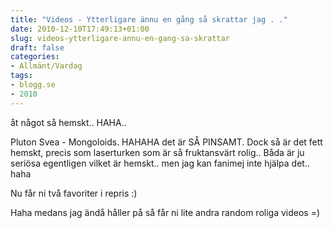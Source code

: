 ```yaml
---
title: "Videos - Ytterligare ännu en gång så skrattar jag . ."
date: 2010-12-10T17:49:13+01:00
slug: videos-ytterligare-annu-en-gang-sa-skrattar
draft: false
categories:
- Allmänt/Vardag
tags:
- blogg.se
- 2010
---
```

åt något så hemskt.. HAHA..  
  
Pluton Svea - Mongoloids. HAHAHA det är SÅ PINSAMT. Dock så är det fett hemskt, precis som laserturken som är så fruktansvärt rolig.. Båda är ju seriösa egentligen vilket är hemskt.. men jag kan fanimej inte hjälpa det.. haha  
  
  
Nu får ni två favoriter i repris :)  
  
  
     
  
  
  
     
  
  
  
Haha medans jag ändå håller på så får ni lite andra random roliga videos =)
